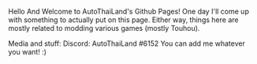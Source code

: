  Hello And Welcome to AutoThaiLand's Github Pages!
One day I'll come up with something to actually put on this page. Either way, things here are mostly related to modding various games (mostly Touhou).

Media and stuff:
Discord: AutoThaiLand #6152 You can add me whatever you want! :)
